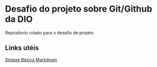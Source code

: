 # Desafio do projeto sobre Git/Github da DIO
Repósitorio criado para o desafio de projeto

## Links utéis
[Sintaxe Básica Markdown](https://apires-produtos.herokuapp.com/swagger-ui.html#/produto45resource)
